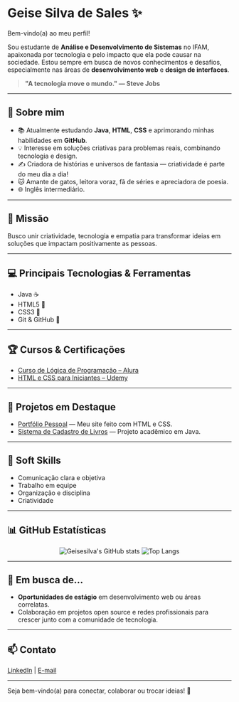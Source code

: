 # Geise Silva de Sales ✨

Bem-vindo(a) ao meu perfil!

Sou estudante de **Análise e Desenvolvimento de Sistemas** no IFAM, apaixonada por tecnologia e pelo impacto que ela pode causar na sociedade. Estou sempre em busca de novos conhecimentos e desafios, especialmente nas áreas de **desenvolvimento web** e **design de interfaces**.

> **"A tecnologia move o mundo." — Steve Jobs**

---

## 🎯 Sobre mim

- 📚 Atualmente estudando **Java**, **HTML**, **CSS** e aprimorando minhas habilidades em **GitHub**.
- 💡 Interesse em soluções criativas para problemas reais, combinando tecnologia e design.
- ✍️ Criadora de histórias e universos de fantasia — criatividade é parte do meu dia a dia!
- 🐱 Amante de gatos, leitora voraz, fã de séries e apreciadora de poesia.
- 🌐 Inglês intermediário.

---

## 🚀 Missão

Busco unir criatividade, tecnologia e empatia para transformar ideias em soluções que impactam positivamente as pessoas.

---

## 💻 Principais Tecnologias & Ferramentas

- Java ☕
- HTML5 📄
- CSS3 🎨
- Git & GitHub 🐙

---

## 🏆 Cursos & Certificações

- [Curso de Lógica de Programação – Alura](https://www.alura.com.br/)
- [HTML e CSS para Iniciantes – Udemy](https://www.udemy.com/)

---

## 📁 Projetos em Destaque

- [Portfólio Pessoal](https://github.com/Geisesilva/portfolio) — Meu site feito com HTML e CSS.
- [Sistema de Cadastro de Livros](https://github.com/Geisesilva/livros-java) — Projeto acadêmico em Java.

---

## 🤝 Soft Skills

- Comunicação clara e objetiva
- Trabalho em equipe
- Organização e disciplina
- Criatividade

---

## 📊 GitHub Estatísticas

<div align="center">

![Geisesilva's GitHub stats](https://github-readme-stats.vercel.app/api?username=Geisesilva&show_icons=true&theme=tokyonight&locale=pt-br)
![Top Langs](https://github-readme-stats.vercel.app/api/top-langs/?username=Geisesilva&layout=compact&theme=tokyonight&locale=pt-br)

</div>

---

## 🌱 Em busca de...

- **Oportunidades de estágio** em desenvolvimento web ou áreas correlatas.
- Colaboração em projetos open source e redes profissionais para crescer junto com a comunidade de tecnologia.

---

## 📫 Contato

[LinkedIn](https://www.linkedin.com/in/seu-usuario/) | [E-mail](mailto:seuemail@exemplo.com)

---

Seja bem-vindo(a) para conectar, colaborar ou trocar ideias! 🚀
